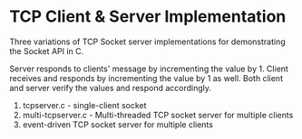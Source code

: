 # TCP Client & Server Implementation

Three variations of TCP Socket server implementations for demonstrating the Socket API in C.

Server responds to clients' message by incrementing the value by 1.  Client receives and responds by incrementing the value by 1 as well.  Both client and server verify the values and respond accordingly.

1. tcpserver.c - single-client socket
2. multi-tcpserver.c - Multi-threaded TCP socket server for multiple clients
3. event-driven TCP socket server for multiple clients